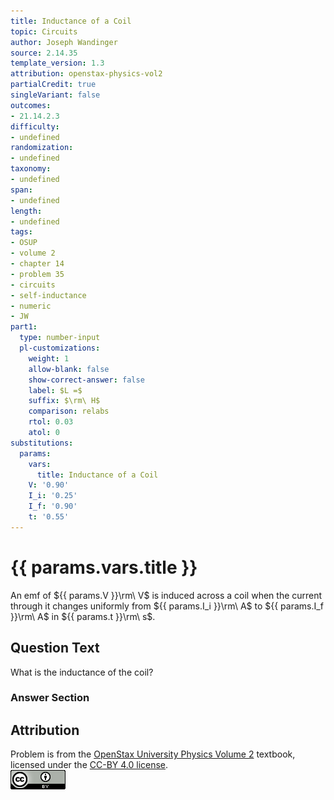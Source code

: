 ```yaml
---
title: Inductance of a Coil
topic: Circuits
author: Joseph Wandinger
source: 2.14.35
template_version: 1.3
attribution: openstax-physics-vol2
partialCredit: true
singleVariant: false
outcomes:
- 21.14.2.3
difficulty:
- undefined
randomization:
- undefined
taxonomy:
- undefined
span:
- undefined
length:
- undefined
tags:
- OSUP
- volume 2
- chapter 14
- problem 35
- circuits
- self-inductance
- numeric
- JW
part1:
  type: number-input
  pl-customizations:
    weight: 1
    allow-blank: false
    show-correct-answer: false
    label: $L =$
    suffix: $\rm\ H$
    comparison: relabs
    rtol: 0.03
    atol: 0
substitutions:
  params:
    vars:
      title: Inductance of a Coil
    V: '0.90'
    I_i: '0.25'
    I_f: '0.90'
    t: '0.55'
---
```

# {{ params.vars.title }}
An emf of ${{ params.V }}\rm\ V$ is induced across a coil when the current through it changes uniformly from ${{ params.I_i }}\rm\ A$ to ${{ params.I_f }}\rm\ A$ in ${{ params.t }}\rm\ s$.

## Question Text

What is the inductance of the coil?

### Answer Section

## Attribution

Problem is from the [OpenStax University Physics Volume 2](https://openstax.org/details/books/university-physics-volume-2) textbook, licensed under the [CC-BY 4.0 license](https://creativecommons.org/licenses/by/4.0/).<br>![Image representing the Creative Commons 4.0 BY license.](https://raw.githubusercontent.com/firasm/bits/master/by.png)